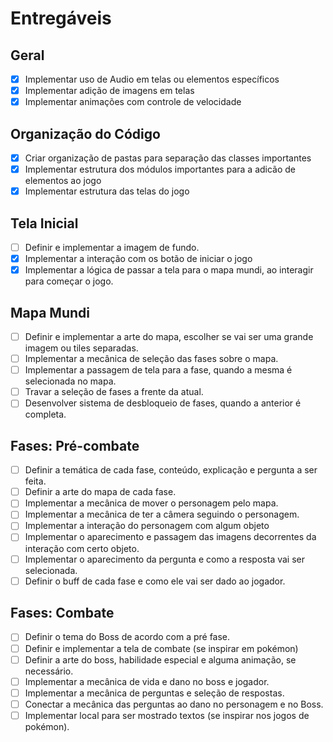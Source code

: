 # Entregáveis 

## Geral
- [X] Implementar uso de Audio em telas ou elementos específicos
- [X] Implementar adição de imagens em telas
- [X] Implementar animações com controle de velocidade

## Organização do Código
- [X] Criar organização de pastas para separação das classes importantes
- [X] Implementar estrutura dos módulos importantes para a adicão de elementos ao jogo
- [X] Implementar estrutura das telas do jogo

## Tela Inicial
- [ ] Definir e implementar a imagem de fundo.
- [X] Implementar a interação com os botão de iniciar o jogo
- [X] Implementar a lógica de passar a tela para o mapa mundi, ao interagir para começar o jogo.

## Mapa Mundi
- [ ] Definir e implementar a arte do mapa, escolher se vai ser uma grande imagem ou tiles separadas.
- [ ] Implementar a mecânica de seleção das fases sobre o mapa.
- [ ] Implementar a passagem de tela para a fase, quando a mesma é selecionada no mapa.
- [ ] Travar a seleção de fases a frente da atual.
- [ ] Desenvolver sistema de desbloqueio de fases, quando a anterior é completa.

## Fases: Pré-combate
- [ ] Definir a temática de cada fase, conteúdo, explicação e pergunta a ser feita.
- [ ] Definir a arte do mapa de cada fase.
- [ ] Implementar a mecânica de mover o personagem pelo mapa.
- [ ] Implementar a mecânica de ter a câmera seguindo o personagem.
- [ ] Implementar a interação do personagem com algum objeto
- [ ] Implementar o aparecimento e passagem das imagens decorrentes da interação com certo objeto.
- [ ] Implementar o aparecimento da pergunta e como a resposta vai ser selecionada.
- [ ] Definir o buff de cada fase e como ele vai ser dado ao jogador.

## Fases: Combate
- [ ] Definir o tema do Boss de acordo com a pré fase.
- [ ] Definir e implementar a tela de combate (se inspirar em pokémon)
- [ ] Definir a arte do boss, habilidade especial e alguma animação, se necessário.
- [ ] Implementar a mecânica de vida e dano no boss e jogador.
- [ ] Implementar a mecânica de perguntas e seleção de respostas.
- [ ] Conectar a mecânica das perguntas ao dano no personagem e no Boss.
- [ ] Implementar local para ser mostrado textos (se inspirar nos jogos de pokémon).
